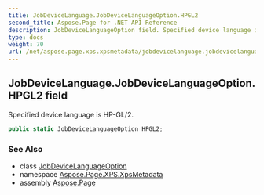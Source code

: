 ```yaml
---
title: JobDeviceLanguage.JobDeviceLanguageOption.HPGL2
second_title: Aspose.Page for .NET API Reference
description: JobDeviceLanguageOption field. Specified device language is HPGL/2
type: docs
weight: 70
url: /net/aspose.page.xps.xpsmetadata/jobdevicelanguage.jobdevicelanguageoption/hpgl2/
---
```

## JobDeviceLanguage.JobDeviceLanguageOption.HPGL2 field

Specified device language is HP-GL/2.

```csharp
public static JobDeviceLanguageOption HPGL2;
```

### See Also

* class [JobDeviceLanguageOption](../)
* namespace [Aspose.Page.XPS.XpsMetadata](../../jobdevicelanguage.jobdevicelanguageoption/)
* assembly [Aspose.Page](../../../)


